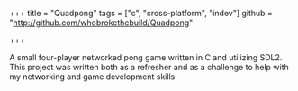 +++
title = "Quadpong"
tags = ["c", "cross-platform", "indev"]
github = "http://github.com/whobrokethebuild/Quadpong"

+++

A small four-player networked pong game written in C and utilizing SDL2. This project was
written both as a refresher and as a challenge to help with my networking and game
development skills.
